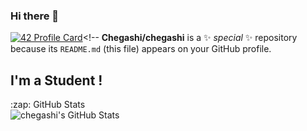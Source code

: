 ### Hi there 👋
[![42 Profile Card](https://1337-readme.vercel.app/api/profile?cursus=42&dark=true&login=mochegri)](https://github.com/mohouyizme/1337-readme)<!--
**Chegashi/chegashi** is a ✨ _special_ ✨ repository because its `README.md` (this file) appears on your GitHub profile.

## I'm a Student !



  <summary>:zap: GitHub Stats</summary>

  <img align="left" display="block" alt="chegashi's GitHub Stats" src="https://github-readme-stats.codestackr.vercel.app/api?username=chegashi&show_icons=true&hide_border=true" />

